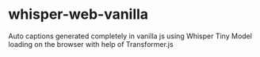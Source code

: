 # whisper-web-vanilla
Auto captions generated completely in vanilla js using Whisper Tiny Model loading on the browser with help of Transformer.js
